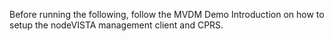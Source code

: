 Before running the following, follow the MVDM Demo Introduction on how to setup the nodeVISTA management client and CPRS.
